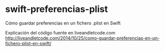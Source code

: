 swift-preferencias-plist
========================

Cómo guardar preferencias en un fichero .plist en Swift

Explicación del código fuente en liveandletcode.com
http://liveandletcode.com/2014/10/25/como-guardar-preferencias-en-un-fichero-plist-en-swift/
